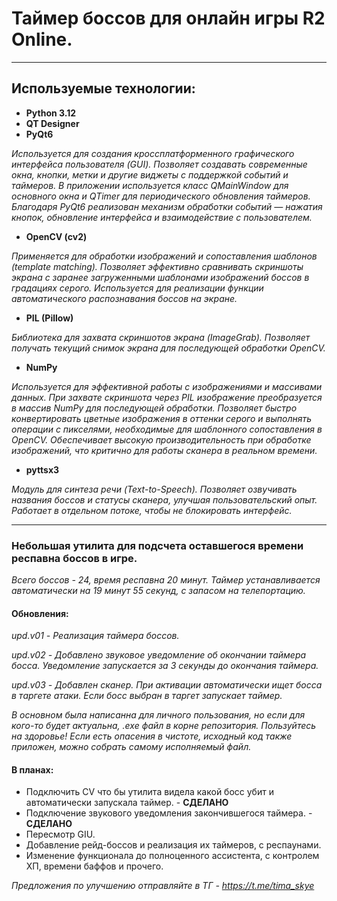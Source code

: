 # Таймер боссов для онлайн игры R2 Online.

------------

## **Используемые технологии:**

- **Python 3.12**
- **QT Designer**
- **PyQt6**

*Используется для создания кроссплатформенного графического интерфейса пользователя (GUI).
Позволяет создавать современные окна, кнопки, метки и другие виджеты с поддержкой событий и таймеров.
В приложении используется класс QMainWindow для основного окна и QTimer для периодического обновления таймеров.
Благодаря PyQt6 реализован механизм обработки событий — нажатия кнопок, обновление интерфейса и взаимодействие с
пользователем.*

- **OpenCV (cv2)**

*Применяется для обработки изображений и сопоставления шаблонов (template matching).
Позволяет эффективно сравнивать скриншоты экрана с заранее загруженными шаблонами изображений боссов в градациях серого.
Используется для реализации функции автоматического распознавания боссов на экране.*

- **PIL (Pillow)**

*Библиотека для захвата скриншотов экрана (ImageGrab).
Позволяет получать текущий снимок экрана для последующей обработки OpenCV.*

- **NumPy**

*Используется для эффективной работы с изображениями и массивами данных.
При захвате скриншота через PIL изображение преобразуется в массив NumPy для последующей обработки.
Позволяет быстро конвертировать цветные изображения в оттенки серого и выполнять операции с пикселями, необходимые для
шаблонного сопоставления в OpenCV.
Обеспечивает высокую производительность при обработке изображений, что критично для работы сканера в реальном времени.*

- **pyttsx3**

*Модуль для синтеза речи (Text-to-Speech).
Позволяет озвучивать названия боссов и статусы сканера, улучшая пользовательский опыт.
Работает в отдельном потоке, чтобы не блокировать интерфейс.*

------------

### Небольшая утилита для подсчета оставшегося времени респавна боссов в игре.

*Всего боссов - 24, время респавна 20 минут. Таймер устанавливается автоматически на 19 минут 55 секунд, с запасом на
телепортацию.*

#### Обновления:

*upd.v01 - Реализация таймера боссов.*

*upd.v02 - Добавлено звуковое уведомление об окончании таймера босса. Уведомление запускается за 3 секунды до окончания
таймера.*

*upd.v03 - Добавлен сканер. При активации автоматически ищет босса в таргете атаки. Если босс выбран в таргет запускает таймер.*

*В основном была написанна для личного пользования, но если для кого-то будет актуальна, .exe файл в корне репозитория.
Пользуйтесь на здоровье!
Если есть опасения в чистоте, исходный код также приложен, можно собрать самому исполняемый файл.*

#### **В планах:**

- Подключить CV что бы утилита видела какой босс убит и автоматически запускала таймер. - **СДЕЛАНО**
- Подключение звукового уведомления закончившегося таймера. - **СДЕЛАНО**
- Пересмотр GIU.
- Добавление рейд-боссов и реализация их таймеров, с респаунами.
- Изменение функционала до полноценного ассистента, с контролем ХП, времени баффов и прочего.

*Предложения по улучшению отправляйте в ТГ - https://t.me/tima_skye*
